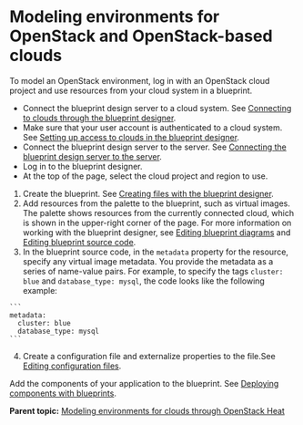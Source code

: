 # Modeling environments for OpenStack and OpenStack-based clouds

To model an OpenStack environment, log in with an OpenStack cloud project and use resources from your cloud system in a blueprint.

-   Connect the blueprint design server to a cloud system. See [Connecting to clouds through the blueprint designer](security_cloud_connection.md).
-   Make sure that your user account is authenticated to a cloud system. See [Setting up access to clouds in the blueprint designer](../../com.ibm.udeploy.admin.doc/topics/security_auth_bds.md).
-   Connect the blueprint design server to the server. See [Connecting the blueprint design server to the server](../../com.ibm.udeploy.doc/topics/ucdp_integrate.md).
-   Log in to the blueprint designer.
-   At the top of the page, select the cloud project and region to use.

1.   Create the blueprint. See [Creating files with the blueprint designer](blueprint_edit.md#).
2.   Add resources from the palette to the blueprint, such as virtual images. The palette shows resources from the currently connected cloud, which is shown in the upper-right corner of the page. For more information on working with the blueprint designer, see [Editing blueprint diagrams](blueprint_diagram.md) and [Editing blueprint source code](blueprint_source.md).
3.   In the blueprint source code, in the `metadata` property for the resource, specify any virtual image metadata. You provide the metadata as a series of name-value pairs. For example, to specify the tags `cluster: blue` and `database_type: mysql`, the code looks like the following example:

    ```
    metadata:
      cluster: blue
      database_type: mysql
    ```

4.  Create a configuration file and externalize properties to the file.See [Editing configuration files](blueprint_configs.md).

Add the components of your application to the blueprint. See [Deploying components with blueprints](blueprint_deploy_env.md).

**Parent topic:** [Modeling environments for clouds through OpenStack Heat](../../com.ibm.edt.doc/topics/blueprint_edit_clouds.md)

